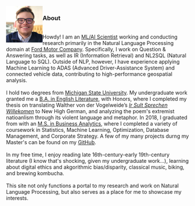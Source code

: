<img class="img-left" align="left" src="./images/gould.jpg" height="100" width="">
<h3>About</h3>
<br>
Howdy! I am an <a href="https://www.linkedin.com/in/gouldju1/">ML/AI Scientist</a> working and conducting research primarily in the Natural Language Processing domain at <a href="https://corporate.ford.com/company.html">Ford Motor Company</a>. Specifically, I work on Question & Answering tasks, as well as IR (Information Retrieval) and NL2SQL (Natural Language to SQL). Outside of NLP, however, I have experience applying Machine Learning to ADAS (Advanced Driver-Assistance System) and connected vehicle data, contributing to high-performance geospatial analysis. 
<br><br>
I hold two degrees from <a href="http://www.msu.edu">Michigan State University</a>. My undergraduate work granted me a <a href="https://english.msu.edu/about/">B.A. in English Literature</a>, with Honors, where I completed my thesis on translating Walther von der Vogelweide’s <i><a href="http://www.luxautumnalis.de/walther-von-der-vogelweide-ir-sult-sprechen-willekomen/">Ir Sult Sprechen Willekomen</a></i> to New High German, and analyzing the poem's extremist natioanlism through its violent language and metaphor. In 2018, I graduated from with an <a href="https://broad.msu.edu/masters/business-analytics/">M.S. in Business Analytics</a>, where I completed a variety of coursework in Statistics, Machine Learning, Optimization, Database Management, and Corporate Strategy. A few of my many projects durng my Master's can be found on my <a href="https://github.com/gouldju1">GitHub</a>.
<br><br>
In my free time, I enjoy reading late 16th-century-early 19th-century literature (I know that's shocking, given my undergraduate work...), learning about digital ethics and akgorithmic bias/disparity, classical music, biking, and brewing kombucha.
<br><br>
This site not only functions a portal to my research and work on Natural Language Processing, but also serves as a place for me to showcase my interests.
<br>